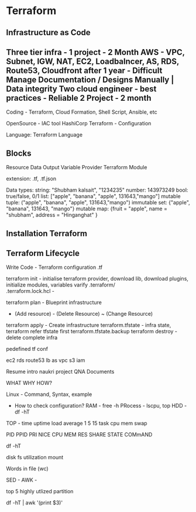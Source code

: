 # Terraform


## Infrastructure as Code 

Three tier infra - 1 project - 2 Month
AWS - VPC, Subnet, IGW, NAT, EC2, Loadbalncer, AS, RDS, Route53, Cloudfront
after 1 year - 
Difficult Manage 
Documentation / Designs
Manually | Data integrity
Two cloud engineer - best practices - Reliable
2 Project - 2 month
-------

Coding - Terraform, Cloud Formation, Shell Script, Ansible, etc

OpenSource - IAC tool
HashiCorp
Terraform - Configuration

Language: Terraform Language

Blocks
-----
Resource
Data
Output
Variable
Provider
Terraform
Module

extension: .tf, .tf.json

Data types:
string: "Shubham kalsait", "1234235"
number: 143973249 
bool: true/false, 0/1
list: ["apple", "banana", "apple", 131643,"mango"] mutable
tuple: ("apple", "banana", "apple", 131643,"mango") immutable
set: {"apple", "banana", 131643, "mango"} mutable
map: {fruit = "apple", name = "shubham", address = "Hinganghat" }


## Installation Terraform


## Terraform Lifecycle

Write Code - Terraform configuration .tf

terraform init - initialise terraform provider, download lib, download plugins, initialize modules, variables varify
.terraform/  
.terraform.lock.hcl - 

terraform plan - Blueprint infrastructure
+ (Add resource) - (Delete Resource) ~ (Change Resource) 

terraform apply - Create infrastructure
terraform.tfstate - infra state, terraform refer tfstate first 
terraform.tfstate.backup
terraform destroy - delete complete infra



pedefined tf conf

ec2
rds
route53
lb
as
vpc
s3
iam


Resume intro naukri
project
QNA
Documents 

WHAT WHY HOW?

Linux - Command, Syntax, example
- How to check configuration?
RAM - free -h 
PRocess - lscpu, top 
HDD - df -hT

TOP - 
time uptime load average 1 5 15
task 
cpu
mem
swap

PID PPID PRI NICE CPU MEM RES SHARE STATE COMmAND

df -hT

disk  fs   utilization mount

Words in file (wc)

SED - 
AWK - 


top 5 highly utlized partition

df -hT | awk '(print $3)'
















